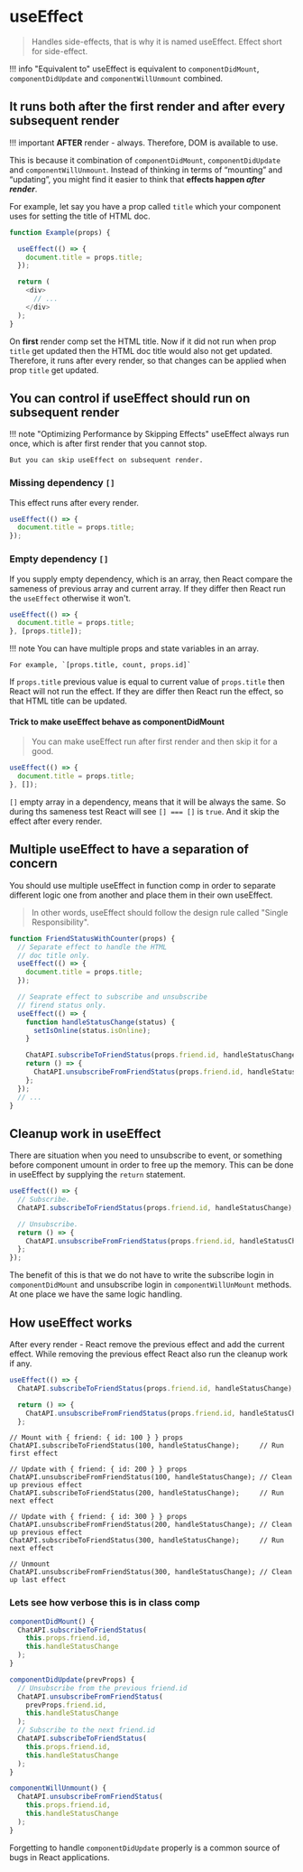 # useEffect

> Handles side-effects, that is why it is named useEffect. Effect short for side-effect.

!!! info "Equivalent to"
    useEffect is equivalent to `componentDidMount`, `componentDidUpdate` and `componentWillUnmount` combined.

## It runs both after the first render and after every subsequent render

!!! important
    **AFTER** render - always. Therefore, DOM is available to use.

This is because it combination of `componentDidMount`, `componentDidUpdate` and `componentWillUnmount`. Instead of thinking in terms of “mounting” and “updating”, you might find it easier to think that **effects happen _after render_**.

For example, let say you have a prop called `title` which your component uses for setting the title of HTML doc.

```js
function Example(props) {

  useEffect(() => {
    document.title = props.title;
  });

  return (
    <div>
      // ...
    </div>
  );
}
```

On **first** render comp set the HTML title. Now if it did not run when prop `title` get updated then the HTML doc title would also not get updated. Therefore, it runs after every render, so that changes can be applied when prop `title` get updated.

## You can control if useEffect should run on subsequent render

!!! note "Optimizing Performance by Skipping Effects"
    useEffect always run once, which is after first render that you cannot stop.

    But you can skip useEffect on subsequent render.

### Missing dependency `[]`

This effect runs after every render.

```js
useEffect(() => {
  document.title = props.title;
});
```

### Empty dependency `[]`

If you supply empty dependency, which is an array, then React compare the sameness of previous array and current array. If they differ then React run the `useEffect` otherwise it won't.

```js
useEffect(() => {
  document.title = props.title;
}, [props.title]);
```

!!! note
    You can have multiple props and state variables in an array.

    For example, `[props.title, count, props.id]`

If `props.title` previous value is equal to current value of `props.title` then React will not run the effect. If they are differ then React run the effect, so that HTML title can be updated.

#### Trick to make useEffect behave as componentDidMount

> You can make useEffect run after first render and then skip it for a good.

```js
useEffect(() => {
  document.title = props.title;
}, []);
```

`[]` empty array in a dependency, means that it will be always the same. So during ths sameness test React will see `[] === []` is `true`. And it skip the effect after every render.

## Multiple useEffect to have a separation of concern

You should use multiple useEffect in function comp in order to separate different logic one from another and place them in their own useEffect.

> In other words, useEffect should follow the design rule called "Single Responsibility".

```js
function FriendStatusWithCounter(props) {
  // Separate effect to handle the HTML
  // doc title only.
  useEffect(() => {
    document.title = props.title;
  });

  // Seaprate effect to subscribe and unsubscribe
  // firend status only.
  useEffect(() => {
    function handleStatusChange(status) {
      setIsOnline(status.isOnline);
    }

    ChatAPI.subscribeToFriendStatus(props.friend.id, handleStatusChange);
    return () => {
      ChatAPI.unsubscribeFromFriendStatus(props.friend.id, handleStatusChange);
    };
  });
  // ...
}
```

## Cleanup work in useEffect

There are situation when you need to unsubscribe to event, or something before component umount in order to free up the memory. This can be done in useEffect by supplying the `return` statement.

```js
useEffect(() => {
  // Subscribe.
  ChatAPI.subscribeToFriendStatus(props.friend.id, handleStatusChange);

  // Unsubscribe.
  return () => {
    ChatAPI.unsubscribeFromFriendStatus(props.friend.id, handleStatusChange);
  };
});
```

The benefit of this is that we do not have to write the subscribe login in `componentDidMount` and unsubscribe login in `componentWillUnMount` methods. At one place we have the same logic handling.

## How useEffect works

After every render - React remove the previous effect and add the current effect. While removing the previous effect React also run the cleanup work if any.

```js
useEffect(() => {
  ChatAPI.subscribeToFriendStatus(props.friend.id, handleStatusChange);

  return () => {
    ChatAPI.unsubscribeFromFriendStatus(props.friend.id, handleStatusChange);
  };
```

```
// Mount with { friend: { id: 100 } } props
ChatAPI.subscribeToFriendStatus(100, handleStatusChange);     // Run first effect

// Update with { friend: { id: 200 } } props
ChatAPI.unsubscribeFromFriendStatus(100, handleStatusChange); // Clean up previous effect
ChatAPI.subscribeToFriendStatus(200, handleStatusChange);     // Run next effect

// Update with { friend: { id: 300 } } props
ChatAPI.unsubscribeFromFriendStatus(200, handleStatusChange); // Clean up previous effect
ChatAPI.subscribeToFriendStatus(300, handleStatusChange);     // Run next effect

// Unmount
ChatAPI.unsubscribeFromFriendStatus(300, handleStatusChange); // Clean up last effect
```

### Lets see how verbose this is in class comp

```js
componentDidMount() {
  ChatAPI.subscribeToFriendStatus(
    this.props.friend.id,
    this.handleStatusChange
  );
}

componentDidUpdate(prevProps) {
  // Unsubscribe from the previous friend.id
  ChatAPI.unsubscribeFromFriendStatus(
    prevProps.friend.id,
    this.handleStatusChange
  );
  // Subscribe to the next friend.id
  ChatAPI.subscribeToFriendStatus(
    this.props.friend.id,
    this.handleStatusChange
  );
}

componentWillUnmount() {
  ChatAPI.unsubscribeFromFriendStatus(
    this.props.friend.id,
    this.handleStatusChange
  );
}
```

Forgetting to handle `componentDidUpdate` properly is a common source of bugs in React applications.
